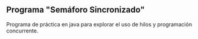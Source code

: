 ## Programa "Semáforo Sincronizado"
Programa de práctica en java para explorar el uso de hilos y programación concurrente.